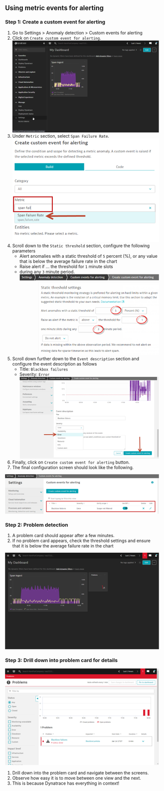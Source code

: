 ## Using metric events for alerting

### Step 1: Create a custom event for alerting
1. Go to Settings > Anomaly detection > Custom events for alerting
1. Click on `Create custom event for alerting`.
   ![Settings](../../../assets/images/06_open_observability-04alerts1.gif)
1. Under `Metric` section, select `Span Failure Rate`.
   ![Settings](../../../assets/images/06_open_observability-04alerts2.png)
1. Scroll down to the `Static threshold` section, configure the following parameters
   - Alert anomalies with a static threshold of `5` percent (%), or any value that is below the average failure rate in the chart
   - Raise alert if ... the threshold for `1` minute slots
   - during any `3` minute period.
   ![Settings](../../../assets/images/06_open_observability-04alerts3.png)
1. Scroll down further down to the `Event description` section and configure the event description as follows
   - Title: `Blackbox failures`
   - Severity: `Error`
   ![Settings](../../../assets/images/06_open_observability-04alerts4.png)
1. Finally, click on `Create custom event for alerting` button.
1. The final configuration screen should look like the following.

![Settings](../../../assets/images/06_open_observability-04alerts5.png)

### Step 2: Problem detection
1. A problem card should appear after a few minutes.
1. If no problem card appears, check the threshold settings and ensure that it is below the average failure rate in the chart

![Problem card](../../../assets/images/06_open_observability-04alerts6.png)

### Step 3: Drill down into problem card for details

![Problem card](../../../assets/images/06_open_observability-04alerts7.png)

1. Drill down into the problem card and navigate between the screens.
1. Observe how easy it is to move between one view and the next.
1. This is because Dynatrace has everything in context!
